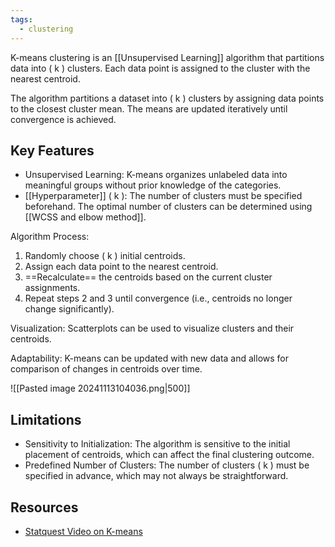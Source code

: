```yaml
---
tags:
  - clustering
---
```


K-means clustering is an [[Unsupervised Learning]] algorithm that partitions data into \( k \) clusters. Each data point is assigned to the cluster with the nearest centroid.

The algorithm partitions a dataset into \( k \) clusters by assigning data points to the closest cluster mean. The means are updated iteratively until convergence is achieved.
## Key Features

- Unsupervised Learning: K-means organizes unlabeled data into meaningful groups without prior knowledge of the categories.
- [[Hyperparameter]] \( k \): The number of clusters must be specified beforehand. The optimal number of clusters can be determined using [[WCSS and elbow method]].

Algorithm Process:
  1. Randomly choose \( k \) initial centroids.
  2. Assign each data point to the nearest centroid.
  3. ==Recalculate== the centroids based on the current cluster assignments.
  4. Repeat steps 2 and 3 until convergence (i.e., centroids no longer change significantly).

Visualization: Scatterplots can be used to visualize clusters and their centroids.

Adaptability: K-means can be updated with new data and allows for comparison of changes in centroids over time.

![[Pasted image 20241113104036.png|500]]
## Limitations

- Sensitivity to Initialization: The algorithm is sensitive to the initial placement of centroids, which can affect the final clustering outcome.
- Predefined Number of Clusters: The number of clusters \( k \) must be specified in advance, which may not always be straightforward.
## Resources
- [Statquest Video on K-means](https://www.youtube.com/watch?v=4b5d3muPQmA)

